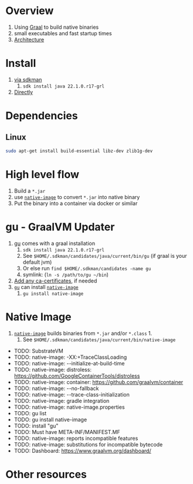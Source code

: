 # Overview
1. Using [Graal](https://www.graalvm.org/) to build native binaries
1. small executables and fast startup times
1. [Architecture](https://www.graalvm.org/22.1/docs/introduction/)


# Install
1. [via sdkman](https://sdkman.io/jdks)
    1. `sdk install java 22.1.0.r17-grl`
1. [Directly](https://www.graalvm.org/22.1/docs/getting-started/#install-graalvm)


# Dependencies
## Linux
```bash
sudo apt-get install build-essential libz-dev zlib1g-dev
```


# High level flow
1. Build a `*.jar`
1. use [`native-image`](https://www.graalvm.org/22.1/reference-manual/native-image/) to convert `*.jar` into native binary
1. Put the binary into a container via docker or similar


# gu - GraalVM Updater
1. [gu](https://www.graalvm.org/22.1/reference-manual/graalvm-updater/) comes with a graal installation
    1. `sdk install java 22.1.0.r17-grl`
    1. See `$HOME/.sdkman/candidates/java/current/bin/gu` (if graal is your default jvm)
    1. Or else run `find $HOME/.sdkman/candidates -name gu`
    1. symlink: (`ln -s /path/to/gu ~/bin`)
1. [Add any ca-certificates](./cacerts.md), if needed
1. [`gu`](https://www.graalvm.org/22.1/reference-manual/graalvm-updater/) can install [`native-image`](https://www.graalvm.org/22.1/reference-manual/native-image/)
    1. `gu install native-image`

# Native Image
1. [`native-image`](https://www.graalvm.org/22.1/reference-manual/native-image/) builds binaries from `*.jar` and/or `*.class`
    1.
    1. See `$HOME/.sdkman/candidates/java/current/bin/native-image`


- TODO: SubstrateVM
- TODO: native-image: -XX:+TraceClassLoading
- TODO: native-image: --initialize-at-build-time
- TODO: native-image: distroless: https://github.com/GoogleContainerTools/distroless
- TODO: native-image: container: https://github.com/graalvm/container
- TODO: native-image: --no-fallback
- TODO: native-image: --trace-class-initialization
- TODO: native-image: gradle integration
- TODO: native-image: native-image.properties
- TODO: gu list
- TODO: gu install native-image
- TODO: install "gu"
- TODO: Must have META-INF/MANIFEST.MF
- TODO: native-image: reports incompatible features
- TODO: native-image: substitutions for incompatible bytecode
- TODO: Dashboard: https://www.graalvm.org/dashboard/

# Other resources
